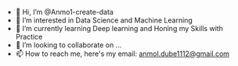 - 👋 Hi, I’m @Anmo1-create-data
- 👀 I’m interested in Data Science and Machine Learning
- 🌱 I’m currently learning Deep learning and Honing my Skills with Practice
- 💞️ I’m looking to collaborate on ...
- 📫 How to reach me, here's my email: anmol.dube1112@gmail.com

<!---
Anmo1-create-data/Anmo1-create-data is a ✨ special ✨ repository because its `README.md` (this file) appears on your GitHub profile.
You can click the Preview link to take a look at your changes.
--->
